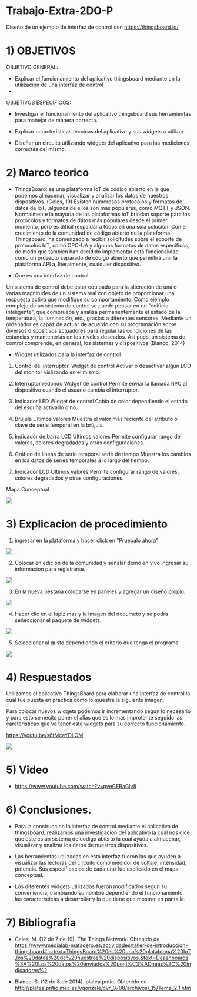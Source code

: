# Trabajo-Extra-2DO-P

Diseño de un ejemplo de interfaz de control con https://thingsboard.io/

# 1) OBJETIVOS

OBJETIVO GENERAL:

- Explicar el funcionamiento del aplicativo thingsboard mediante un la utilizacion de una interfaz de control
-
OBJETIVOS ESPECÍFICOS:

- Investigar el funcionamiento del aplicativo thingsboard sus herramientas para manejar de manera correcta.

- Explicar caracteristicas tecnicas del aplicativo y sus widgets a utilizar.

- Diseñar un circuito utilizando widgets del aplicativo para las mediciones correctas del mismo.

# 2) Marco teorico


-	ThingsBoard: es una plataforma IoT de código abierto en la que podemos almacenar, visualizar y analizar los datos de nuestros dispositivos. (Celes, 19)
Existen numerosos protocolos y formatos de datos de IoT, ,algunos de ellos son más populares, como MQTT y JSON. Normalmente la mayoría de las plataformas IoT brindan soporte para los protocolos y formatos de datos más populares desde el primer momento, pero es difícil respaldar a todos en una sola solución.
Con el crecimiento de la comunidad de código abierto de la plataforma Thingsboard, ha comenzado a recibir solicitudes sobre el soporte de protocolos IoT, como OPC-UA y algunos formatos de datos específicos, de modo que también han decidido implementar esta funcionalidad como un proyecto separado de código abierto que  permitirá unir la plataforma API a, literalmente, cualquier dispositivo.

- Que es una interfaz de control.

Un sistema de control debe estar equipado para la alteración de una o varias magnitudes de un sistema real con objeto de proporcionar una respuesta activa que modifique su comportamiento. Como ejemplo complejo de un sistema de control se puede pensar en un "edificio inteligente", que comprueba y analiza permanentemente el estado de la temperatura, la iluminación, etc., gracias a diferentes sensores. Mediante un ordenador es capaz de actuar de acuerdo con su programación sobre diversos dispositivos actuadores para regular las condiciones de las estancias y mantenerlas en los niveles deseados. Así pues, un sistema de control comprende, en general, los sistemas y dispositivos (Blanco, 2014)

- Widget utilizados para la interfaz de control

1) Control del interruptor.
Widget de control
Activar o desactivar algun LCD del monitor vislizando en el mismo.

2) Interruptor redondo
Widget de control
Permite enviar la llamada RPC al dispositivo cuando el usuario cambia el interruptor.

3) Indicador LED
Widget de control
Cabia de color dependiendo el estado del esquña activado o no.

4) Brújula
Últimos valores
Muestra el valor más reciente del atributo o clave de serie temporal en la brújula.

5) Indicador de barra LCD
Últimos valores
Permite configurar rango de valores, colores degradados y otras configuraciones.

6) Gráfico de líneas de serie temporal
serie de tiempo
Muestra los cambios en los datos de series temporales a lo largo del tiempo.

7) Indicador LCD
Últimos valores
Permite configurar rango de valores, colores degradados y otras configuraciones.

Mapa Conceptual

![](https://github.com/spcueva1/Trabajo-Extra-2DO-P/blob/4b5983bdac1162a469c2630de86112501f0fb5b1/Flowchart.jpg)

# 3) Explicacion de procedimiento

1) ingresar en la plataforma y hacer click en "Pruebalo ahora"

![](https://github.com/spcueva1/Trabajo-Extra-2DO-P/blob/0f8725c14fd3f99b21069637cea2d2f1d7719666/extra%20things/1.png)

2) Colocar en edición de la comunidad y señalar demo en vivo ingresar su informacion para registrarse.

![](https://github.com/spcueva1/Trabajo-Extra-2DO-P/blob/0f8725c14fd3f99b21069637cea2d2f1d7719666/extra%20things/2.png)

3) En la nueva pestaña colocarse en paneles y agregar un diseño propio.

![](https://github.com/spcueva1/Trabajo-Extra-2DO-P/blob/0f8725c14fd3f99b21069637cea2d2f1d7719666/extra%20things/3.png)

4) Hacer clic en el lapiz mas y la imagen del documeto y se podra señeccionar el paquete de widgets.

![](https://github.com/spcueva1/Trabajo-Extra-2DO-P/blob/0f8725c14fd3f99b21069637cea2d2f1d7719666/extra%20things/4.png)

5) Seleccionar al gusto dependiendo el criterio que tenga el programa.

![](https://github.com/spcueva1/Trabajo-Extra-2DO-P/blob/0f8725c14fd3f99b21069637cea2d2f1d7719666/extra%20things/5.png)



# 4) Respuestados

Utilizamos el aplicativo ThingsBoard para elaborar una interfaz de control la cual fue puesta en practica como lo muestra la siguiente imagen. 

Para colocar nuevos widgets podemos ir incrementando segun lo necesario y para esto se necita poner el alias que es lo mas improtante seguido las carateristicas que va tener este widgets para su correcto funcionamiento.

https://youtu.be/s6tMceYDLOM

![](https://github.com/spcueva1/Trabajo-Extra-2DO-P/blob/0f8725c14fd3f99b21069637cea2d2f1d7719666/extra%20things/6.png)



# 5) Video

-  https://www.youtube.com/watch?v=pyeGFBaGjy8

# 6) Conclusiones.

- Para la construccion la interfaz de control mediante el aplicativo de thingsboard, realizamos una investigacion del aplicativo la cual nos dice que este es un sistema de codigo abierto la cual ayuda a almacenar, visualizar y analizar los datos de nuestros dispositivos. 

- Las herramientas utilizadas en esta interfaz fueron las que ayuden a visualizar las lecturas del circuito como medidor de voltaje, intensidad, potencia. Sus especificacios de cada uno fue explicado en el mapa conceptual.

- Los diferentes widgets utilizados fueron modificados segun su conveniencia, cambiando su nombre dependiendo el funcionamiento, las caracteristicas a desarrollar y lo que tiene que mostrar en pantalla. 

# 7) Bibliografia

- Celes, M. (12 de 7 de 19). The Things Network. Obtenido de https://www.medialab-matadero.es/actividades/taller-de-introduccion-thingsboard#:~:text=ThingsBoard%20es%20una%20plataforma%20IoT,los%20datos%20de%20nuestros%20dispositivos.&text=Deashboards%3A%20Los%20datos%20enviados%20por,l%C3%ADneas%2C%20indicadores%2

- Blanco, S. (12 de 8 de 2014). platea.pntic. Obtenido de http://platea.pntic.mec.es/vgonzale/cyr_0708/archivos/_15/Tema_2.1.htm
